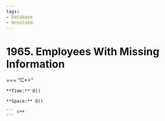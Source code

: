 ```yaml
---
tags:
- Database
- Unsolved
---
```



# 1965. Employees With Missing Information

=== "C++"

    **Time:** O()

    **Space:** O()

    ``` c++
    ```